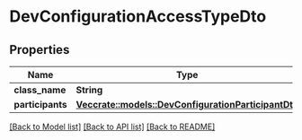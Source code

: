 # DevConfigurationAccessTypeDto

## Properties

Name | Type | Description | Notes
------------ | ------------- | ------------- | -------------
**class_name** | **String** |  | 
**participants** | [**Vec<crate::models::DevConfigurationParticipantDto>**](DevConfigurationParticipantDTO.md) |  | 

[[Back to Model list]](../README.md#documentation-for-models) [[Back to API list]](../README.md#documentation-for-api-endpoints) [[Back to README]](../README.md)


